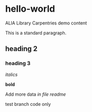 # hello-world
ALIA Library Carpentries demo content

This is a standard paragraph.

## heading 2

### heading 3

*italics*

**bold**


Add more data *in file readme*

test branch code only
